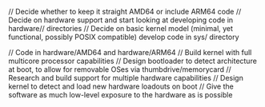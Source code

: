 // Decide whether to keep it straight AMD64 or include ARM64 code
// Decide on hardware support and start looking at developing code in hardware/<vendor>/ directories
// Decide on basic kernel model (minimal, yet functional, possibly POSIX compatible) develop code in sys/ directory

<FOR PROCESSOR ARCHITECTURE>
// Code in hardware/AMD64 and hardware/ARM64
// Build kernel with full multicore processor capabilities
// Design bootloader to detect architecture at boot, to allow for removable OSes via thumbdrive/memorycard

<FOR HARDWARE SUPPORT>
// Research and build support for multiple hardware capabilities
// Design kernel to detect and load new hardware loadouts on boot
// Give the software as much low-level exposure to the hardware as is possible
